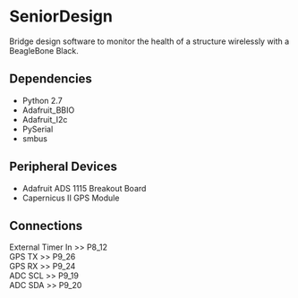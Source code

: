 SeniorDesign
=============

Bridge design software to monitor the health of a structure wirelessly with a BeagleBone Black.

<h2>Dependencies</h2>
<ul>
<li>Python 2.7</li>
<li>Adafruit_BBIO</li>
<li>Adafruit_I2c</li>
<li>PySerial</li>
<li>smbus</li>
</ul>

<h2>Peripheral Devices</h2>
<ul>
<li>Adafruit ADS 1115 Breakout Board</li>
<li>Capernicus II GPS Module</li>
</ul>

<h2>Connections</h2>
External Timer In   >> P8_12 <br/>
GPS TX              >> P9_26 <br/>
GPS RX              >> P9_24 <br/>
ADC SCL             >> P9_19 <br/>
ADC SDA             >> P9_20 <br/>

